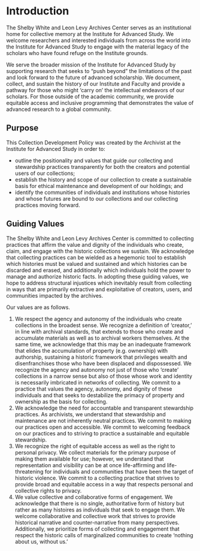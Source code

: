 <h1>Introduction</h1> 
<p>The Shelby White and Leon Levy Archives Center serves as an institutional home for collective memory at the Institute for Advanced Study. We welcome researchers and interested individuals from across the world into the Institute for Advanced Study to engage with the material legacy of the scholars who have found refuge on the Institute grounds.</p>
<p>We serve the broader mission of the Institute for Advanced Study by supporting research that seeks to “push beyond” the limitations of the past and look forward to the future of advanced scholarship. We document, collect, and sustain the history of our Institute and Faculty and provide a pathway for those who might ‘carry on’ the intellectual endeavors of our scholars. For those outside of the academic community, we provide equitable access and inclusive programming that demonstrates the value of advanced research to a global community.</p> 

<h2>Purpose</h2>
<p>This Collection Development Policy was created by the Archivist at the Institute for Advanced Study in order to: 
<ul>
  <li>	outline the positionality and values that guide our collecting and stewardship practices transparently for both the creators and potential users of our collections;</li>
  <li>	establish the history and scope of our collection to create a sustainable basis for ethical maintenance and development of our holdings; and</li>
  <li>	identify the communities of individuals and institutions whose histories and whose futures are bound to our collections and our collecting practices moving forward.</li>
</ul>
</p>

<h2>Guiding Values</h2>
<p>The Shelby White and Leon Levy Archives Center is committed to collecting practices that affirm the value and dignity of the individuals who create, claim, and engage with the historic collections we sustain. We acknowledge that collecting practices can be wielded as a hegemonic tool to establish which histories must be valued and sustained and which histories can be discarded and erased, and additionally which individuals hold the power to manage and authorize historic facts.  In adopting these guiding values, we hope to address structural injustices which inevitably result from collecting in ways that are primarily extractive and exploitative of creators, users, and communities impacted by the archives.</p> 

<p>Our values are as follows.
<ol>
<li>We respect the agency and autonomy of the individuals who create collections in the broadest sense. We recognize a definition of ‘creator,’ in line with archival standards, that extends to those who create and accumulate materials as well as to archival workers themselves. At the same time, we acknowledge that this may be an inadequate framework that elides the accumulation of property (e.g. ownership) with authorship, sustaining a historic framework that privileges wealth and disenfranchises those who have been displaced and dispossessed. We recognize the agency and autonomy not just of those who ‘create’ collections in a narrow sense but also of those whose work and identity is necessarily imbricated in networks of collecting. We commit to a practice that values the agency, autonomy, and dignity of these individuals and that seeks to destabilize the primacy of property and ownership as the basis for collecting.</li> 

<li>We acknowledge the need for accountable and transparent stewardship practices. As archivists, we understand that stewardship and maintenance are not inherently neutral practices. We commit to making our practices open and accessible. We commit to welcoming feedback on our practices and to striving to practice a sustainable and equitable stewardship. </li>

<li>We recognize the right of equitable access as well as the right to personal privacy. We collect materials for the primary purpose of making them available for use; however, we understand that representation and visibility can be at once life-affirming and life-threatening for individuals and communities that have been the target of historic violence. We commit to a collecting practice that strives to provide broad and equitable access in a way that respects personal and collective rights to privacy.</li>

<li>We value collective and collaborative forms of engagement. We acknowledge that there is no single, authoritative form of history but rather as many histoires as individuals that seek to engage them. We welcome collaborative and collective work that strives to provide historical narrative and counter-narrative from many perspectives. Additionally, we prioritize forms of collecting and engagement that respect the historic calls of marginalized communities to create ‘nothing about us, without us.’ </li>
</ol></p>
